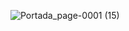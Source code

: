 ![Portada_page-0001 (15)](https://user-images.githubusercontent.com/84390820/132798972-5b831389-354f-40a1-b112-8c67e94033d7.jpg)
